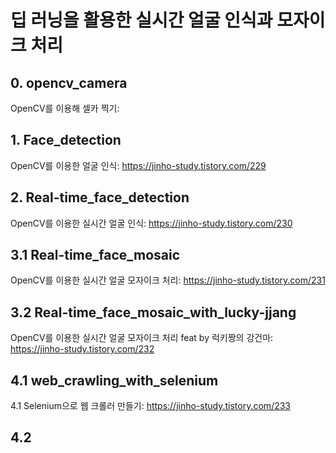 # 딥 러닝을 활용한 실시간 얼굴 인식과 모자이크 처리  

## 0. opencv_camera  
OpenCV를 이용해 셀카 찍기:  

## 1. Face_detection  
OpenCV를 이용한 얼굴 인식: https://jinho-study.tistory.com/229  

## 2. Real-time_face_detection  
OpenCV를 이용한 실시간 얼굴 인식: https://jinho-study.tistory.com/230  

## 3.1 Real-time_face_mosaic  
OpenCV를 이용한 실시간 얼굴 모자이크 처리: https://jinho-study.tistory.com/231  

## 3.2 Real-time_face_mosaic_with_lucky-jjang  
OpenCV를 이용한 실시간 얼굴 모자이크 처리 feat by 럭키짱의 강건마: https://jinho-study.tistory.com/232  

## 4.1 web_crawling_with_selenium 
4.1 Selenium으로 웹 크롤러 만들기: https://jinho-study.tistory.com/233  

## 4.2 
